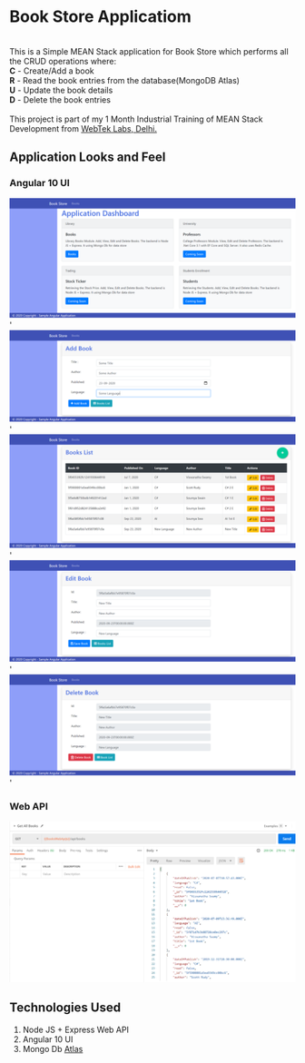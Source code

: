 # Book Store Applicatiom

<br>
This is a Simple MEAN Stack application for Book Store which performs all the CRUD operations where:
<br>
<b>C</b> - Create/Add a book <br>
<b>R</b> - Read the book entries from the database(MongoDB Atlas) <br>
<b>U</b> - Update the book details <br>
<b>D</b> - Delete the book entries
<br><br>
This project is part of my 1 Month Industrial Training of MEAN Stack Development from <a href="https://webteklabs.com/">WebTek Labs, Delhi.</a>
<br>

## Application Looks and Feel

### Angular 10 UI

![Web APP Dashboard|150x150](./Documentation/Images/Angular-WebAPP.PNG)'
![Web APP Dashboard|150x150](./Documentation/Images/Add-Book.PNG)'
![Web APP Dashboard|150x150](./Documentation/Images/BooksList.PNG)'
![Web APP Dashboard|150x150](./Documentation/Images/Edit-Book.PNG)'
![Web APP Dashboard|150x150](./Documentation/Images/Delete-Book.PNG)'

### Web API

![Web API Output|150x150](./Documentation/Images/NodeJS-WebAPI.PNG)

## Technologies Used

1. Node JS + Express Web API
2. Angular 10 UI
3. Mongo Db [Atlas](https://cloud.mongodb.com/)
